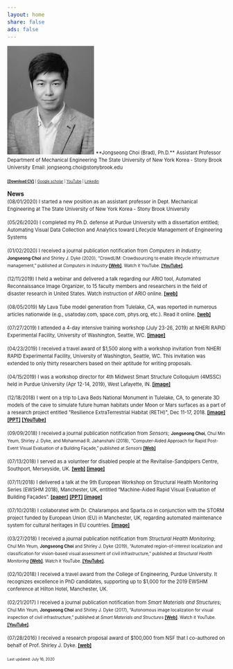 ```yaml
---
layout: home
share: false
ads: false
---
```

 
<img src="selfie4.jpg" width="200">    
<span style="font-size:0.8em;">**Jongseong Choi (Brad), Ph.D.**</span>     
<span style="font-size:0.8em;">Assistant Professor</span>     
<span style="font-size:0.8em;">Department of Mechanical Engineering</span>      
<span style="font-size:0.8em;">The State University of New York Korea - Stony Brook University</span>      
<span style="font-size:0.8em;">Email: jongseong.choi@stonybrook.edu</span>      

<span style="font-size:0.6em;">[**[Download CV]**](https://bradjchoi.github.io/Curriculum_Vitae_JongseongChoi_17July2020.pdf) | [Google scholar](https://goo.gl/QeTSgz) | [YouTube](https://www.youtube.com/channel/UCfUwbj8m5M7cvPJ0dd-9NxQ) |
[Linkedin](https://www.linkedin.com/in/jongseong-choi-19b17617a)</span>  

**News**  
<span style="font-size:0.8em;">(08/01/2020) I started a new position as an assistant professor in Dept. Mechanical Engineering at The State University of New York Korea - Stony Brook University</span>

<span style="font-size:0.8em;">(05/26/2020) I completed my Ph.D. defense at Purdue University with a dissertation entitled;
Automating Visual Data Collection and Analytics toward Lifecycle Management of Engineering Systems</span>

<span style="font-size:0.8em;">(01/02/2020) I received a journal publication notification from *Computers in Industry*;</span>
<span style="font-size:0.7em;">**Jongseong Choi** and Shirley J. Dyke (2020), “CrowdLIM: Crowdsourcing to enable lifecycle infrastructure management,” published at *Computers in Industry* [**[Web]**](https://doi.org/10.1016/j.compind.2019.103185). Watch it YouTube. [**[YouTube]**](https://www.youtube.com/watch?v=xaHyl8qYd64).</span>
 
<span style="font-size:0.8em;">(12/11/2019) I held a webinar and delivered a talk regarding our ARIO tool, Automated Reconnaissance Image Organizer, to 15 faculty members and researchers in the field of disaster research in United States. Watch instruction of ARIO online. [**[web]**](https://www.youtube.com/watch?v=aKIj7sRVBv8)</span>   

<span style="font-size:0.8em;">(08/05/2019) My Lava Tube model generation from Tulelake, CA, was reported in numerous articles nationwide (e.g., usatoday.com, space.com, phys.org, etc.). Read it online. [**[web]**](https://phys.org/news/2019-07-humans-lava-tubes-moon.html</span>)     

<span style="font-size:0.8em;">(07/27/2019) I attended a 4-day intensive training workshop (July 23-26, 2019) at NHERI RAPID Experimental Facility, University of Washington, Seattle, WC. [**[image]**](https://bradjchoi.github.io/news_NHERI.jpg)</span>

<span style="font-size:0.8em;">(04/23/2019) I received a travel award of $1,500 along with a workshop invitation from NHERI RAPID Experimental Facility, University of Washington, Seattle, WC. This invitation was extended to only thirty researchers based on their aptitude for writing proposals.</span>

<span style="font-size:0.8em;">(04/15/2019) I was a workshop director for 4th Midwest Smart Structure Colloquium (4MSSC) held in Purdue University (Apr 12-14, 2019), West Lafayette, IN. [**[image]**](https://bradjchoi.github.io/news_4MSSC.jpg)</span>

<span style="font-size:0.8em;">(12/18/2018) I went on a trip to Lava Beds National Monument in Tulelake, CA, to generate 3D models of the cave to simulate future human habitats under Moon or Mars surfaces as a part of a research project entitled "Resilience ExtraTerrestrial Habitat (RETH)", Dec 11-17, 2018. [**[image]**](https://bradjchoi.github.io/news_LavaTube.jpg) [**[PPT]**](https://bradjchoi.github.io/news_LavaTube.pdf) [**[YouTube]**](https://youtu.be/3PKLfVCvRDA)</span>

<span style="font-size:0.8em;">(09/09/2018) I received a journal publication notification from *Sensors*;</span>
<span style="font-size:0.7em;">**Jongseong Choi**, Chul Min Yeum, Shirley J. Dyke, and Mohammad R. Jahanshahi (2018), “Computer-Aided Approach for Rapid Post-Event Visual Evaluation of a Building Façade,” published at *Sensors* [**[Web]**](http://www.mdpi.com/1424-8220/18/9/3017)</span>  

<span style="font-size:0.8em;">(07/13/2018)  I served as a volunteer for disabled people at the Revitalise-Sandpipers Centre, Southport, Merseyside, UK. [**[web]**](http://revitalise.org.uk/respite-holidays/our-centres/sandpipers/)   [**[image]**](https://bradjchoi.github.io/news_Revitalise.jpg)</span>

<span style="font-size:0.8em;">(07/11/2018)  I delivered a talk at the 9th European Workshop on Structural Health Monitoring Series (EWSHM 2018), Manchester, UK, entitled “Machine-Aided Rapid Visual Evaluation of Building Façades“. [**[paper]**](https://www.ndt.net/search/docs.php3?showForm=off&id=23205) [**[PPT]**](https://bradjchoi.github.io/news_EWSHM2018_PPT.pdf) [**[image]**](https://bradjchoi.github.io/news_EWSHM2018.jpg)</span>  

<span style="font-size:0.8em;">(07/10/2018)  I collaborated with Dr. Chalarampos and Sparta.co in conjunction with the STORM project funded by European Union (EU) in Manchester, UK, regarding automated maintenance system for cultural heritages in EU countries. [**[image]**](https://bradjchoi.github.io/news_STORM.jpg)</span>

<span style="font-size:0.8em;">(03/27/2018) I received a journal publication notification from *Structural Health Monitoring*;</span>
<span style="font-size:0.7em;">Chul Min Yeum, **Jongseong Choi** and Shirley J. Dyke (2019), “Automated region-of-interest localization and classification for vision-based visual assessment of civil infrastructure,” published at *Structural Health Monitoring* [**[Web]**](https://doi-org.ezproxy.lib.purdue.edu/10.1177/1475921718765419). Watch it YouTube. [**[YouTube]**](https://www.youtube.com/watch?v=cFlY8ZWMuJw&t=2s).</span>

<span style="font-size:0.8em;">(02/10/2018)  I received a travel award from the College of Engineering, Purdue University. It recognizes excellence in PhD candidates, supporting up to $1,000 for the 2019 EWSHM conference at Hilton Hotel, Manchester, UK.</span>

<span style="font-size:0.8em;">(02/21/2017) I received a journal publication notification from *Smart Materials and Structures*;</span>
<span style="font-size:0.7em;">Chul Min Yeum, **Jongseong Choi** and Shirley J. Dyke (2017), “Autonomous image localization for visual inspection of civil infrastructure,” published at *Smart Materials and Structures* [**[Web]**](https://iopscience.iop.org/article/10.1088/1361-665X/aa510e/meta). Watch it YouTube. [**[YouTube]**](https://www.youtube.com/watch?v=AFQWQYZeG94).</span>

<span style="font-size:0.8em;">(07/28/2016)  I received a research proposal award of $100,000 from NSF that I co-authored on behalf of Prof. Shirley J. Dyke. [**[web]**](https://www.nsf.gov/awardsearch/showAward?AWD_ID=1645047)</span>   

<span style="font-size:0.6em;">Last updated: July 16, 2020</span>
